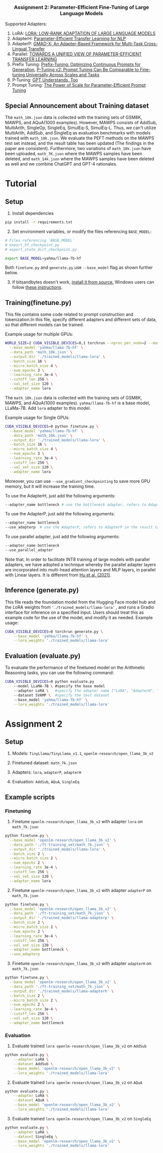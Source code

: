 <h3 align="center">
    <p>Assignment 2: Parameter-Efficient Fine-Tuning of Large Language Models </p>
</h3>

Supported Adapters:

1. LoRA: [LORA: LOW-RANK ADAPTATION OF LARGE LANGUAGE MODELS](https://arxiv.org/pdf/2106.09685.pdf)
2. AdapterH: [Parameter-Efficient Transfer Learning for NLP](https://arxiv.org/pdf/1902.00751.pdf)
3. AdapterP: [GMAD-X: An Adapter-Based Framework for Multi-Task Cross-Lingual Transfer](https://arxiv.org/pdf/2005.00052.pdf)
4. Parallel: [TOWARDS A UNIFIED VIEW OF PARAMETER-EFFICIENT TRANSFER LEARNING](https://arxiv.org/pdf/2110.04366.pdf)
5. Prefix Tuning: [Prefix-Tuning: Optimizing Continuous Prompts for Generation](https://aclanthology.org/2021.acl-long.353/), [P-Tuning v2: Prompt Tuning Can Be Comparable to Fine-tuning Universally Across Scales and Tasks](https://arxiv.org/pdf/2110.07602.pdf)
6. P-Tuning: [GPT Understands, Too](https://arxiv.org/pdf/2103.10385.pdf)
7. Prompt Tuning: [The Power of Scale for Parameter-Efficient Prompt Tuning](https://arxiv.org/pdf/2104.08691.pdf) 

## Special Announcement about Training dataset

The `math_10k.json` data is collected with the training sets of GSM8K, MAWPS, and AQuA(1000 examples). However, MAWPS consists of AddSub, MultiArith, SingleOp, SingleEq, SimulEq-S, SimulEq-L. Thus, we can't utilize MultiArith, AddSub, and SingleEq as evaluation benchmarks with models trained with `math_10k.json`. We evaluate the PEFT methods on the MAWPS test set instead, and the result table has been updated (The findings in the paper are consistent). Furthermore, two variations of `math_10k.json` have been uploaded, `math_7K.json` where the MAWPS samples have been deleted, and `math_14k.json` where the MAWPS samples have been deleted as well and we combine ChatGPT and GPT-4 rationales.

# Tutorial

## Setup

1. Install dependencies
```bash
pip install -r requirements.txt
```

2. Set environment variables, or modify the files referencing `BASE_MODEL`:

```bash
# Files referencing `BASE_MODEL`
# export_hf_checkpoint.py
# export_state_dict_checkpoint.py

export BASE_MODEL=yahma/llama-7b-hf
```

Both `finetune.py` and `generate.py` use `--base_model` flag as shown further below.

3. If bitsandbytes doesn't work, [install it from source.](https://github.com/TimDettmers/bitsandbytes/blob/main/compile_from_source.md) Windows users can follow [these instructions](https://github.com/tloen/alpaca-lora/issues/17).

## Training(finetune.py)

This file contains some code related to prompt construction and tokenization.In this file, specify different adapters and different sets of data, so that different models can be trained. 

Example usage for multiple GPUs:

```bash
WORLD_SIZE=2 CUDA_VISIBLE_DEVICES=0,1 torchrun --nproc_per_node=2 --master_port=3192 finetune.py \
  --base_model 'yahma/llama-7b-hf' \
  --data_path 'math_10k.json' \
  --output_dir './trained_models/llama-lora' \
  --batch_size 16 \
  --micro_batch_size 4 \
  --num_epochs 3 \
  --learning_rate 3e-4 \
  --cutoff_len 256 \
  --val_set_size 120 \
  --adapter_name lora
```

The `math_10k.json` data is collected with the training sets of GSM8K, MAWPS, and AQuA(1000 examples). `yahma/llama-7b-hf` is a base model, LLaMa-7B. Add `lora` adapter to this model.

Example usage for Single GPUs:

```bash
CUDA_VISIBLE_DEVICES=0 python finetune.py \
  --base_model 'yahma/llama-7b-hf' \
  --data_path 'math_10k.json' \
  --output_dir './trained_models/llama-lora' \
  --batch_size 16 \
  --micro_batch_size 4 \
  --num_epochs 3 \
  --learning_rate 3e-4 \
  --cutoff_len 256 \
  --val_set_size 120 \
  --adapter_name lora
```

Moreover, you can use `--use_gradient_checkpointing` to save more GPU memory, but it will increase the training time.

To use the AdapterH, just add the following arguments:

```bash
--adapter_name bottleneck # use the bottleneck adapter, refers to AdapterH in the result table
```

To use the AdapterP, just add the following arguments:

```bash
--adapter_name bottleneck 
--use_adapterp  # use the AdapterP, refers to AdapterP in the result table
```

To use parallel adapter, just add the following arguments:

```bash
--adapter_name bottleneck
--use_parallel_adapter
```

Note that, In order to facilitate INT8 training of large models with parallel adapters, we have adopted a technique whereby the parallel adapter layers are incorporated into multi-head attention layers and MLP layers, in parallel with Linear layers. It is different from [Hu et al. (2021)](https://arxiv.org/pdf/2106.09685.pdf). 

## Inference (generate.py)

This file reads the foundation model from the Hugging Face model hub and the LoRA weights from `'./trained_models/llama-lora'` , and runs a Gradio interface for inference on a specified input. Users should treat this as example code for the use of the model, and modify it as needed.
Example usage:

```bash
CUDA_VISIBLE_DEVICES=0 torchrun generate.py \
    --base_model 'yahma/llama-7b-hf' \
    --lora_weights './trained_models/llama-lora'
```

## Evaluation (evaluate.py)

To evaluate the performance of the finetuned model on the Arithmetic Reasoning tasks, you can use the following command:

```bash
CUDA_VISIBLE_DEVICES=0 python evaluate.py 
    --model LLaMA-7B \ #specify the base model
    --adapter LoRA \   #specify the adapter name ["LoRA", "AdapterH", "AdapterP", "Parallel"， "Scaled_Parallel""]
    --dataset SVAMP \  #specify the test dataset
    --base_model 'yahma/llama-7b-hf' \
    --lora_weights './trained_models/llama-lora'
```

# Assignment 2

## Setup

1. Models: `TinyLlama/TinyLlama_v1.1`, `openlm-research/open_llama_3b_v2`

2. Finetuned dataset: `math_7k.json`

3. Adapters: `lora`, `adapterP`, `adapterH`

4. Evaluation: `AddSub`, `AQuA`, `SingleEq`

## Example scripts

### Finetuning

1. Finetune `openlm-research/open_llama_3b_v2` with adapter `lora` on `math_7k.json`
```bash 
python finetune.py \
  --base_model 'openlm-research/open_llama_3b_v2' \
  --data_path './ft-training_set/math_7k.json' \
  --output_dir './trained_models/llama-lora' \
  --batch_size 2 \
  --micro_batch_size 2 \
  --num_epochs 2 \
  --learning_rate 3e-4 \
  --cutoff_len 256 \
  --val_set_size 120 \
  --adapter_name lora
```

2. Finetune `openlm-research/open_llama_3b_v2` with adapter `adapterP` on `math_7k.json`
```bash
python finetune.py \
  --base_model 'openlm-research/open_llama_3b_v2' \
  --data_path './ft-training_set/math_7k.json' \
  --output_dir './trained_models/llama-adapterp' \
  --batch_size 2 \
  --micro_batch_size 2 \
  --num_epochs 2 \
  --learning_rate 3e-4 \
  --cutoff_len 256 \
  --val_set_size 120 \
  --adapter_name bottleneck \
  --use_adapterp 
```

3. Finetune `openlm-research/open_llama_3b_v2` with adapter `adapterH` on `math_7k.json`
```bash
python finetune.py \
  --base_model 'openlm-research/open_llama_3b_v2' \
  --data_path './ft-training_set/math_7k.json' \
  --output_dir './trained_models/llama-adapterh' \
  --batch_size 2 \
  --micro_batch_size 2 \
  --num_epochs 2 \
  --learning_rate 3e-4 \
  --cutoff_len 256 \
  --val_set_size 120 \
  --adapter_name bottleneck
```

### Evaluation

1. Evaluate trained `lora openlm-research/open_llama_3b_v2` on `AddSub`
```bash
python evaluate.py \
    --adapter LoRA \
    --dataset AddSub \
    --base_model 'openlm-research/open_llama_3b_v2' \
    --lora_weights './trained_models/llama-lora'
```

2. Evaluate trained `lora openlm-research/open_llama_3b_v2` on `AQuA`
```bash
python evaluate.py \
    --adapter LoRA \
    --dataset AQuA \
    --base_model 'openlm-research/open_llama_3b_v2' \
    --lora_weights './trained_models/llama-lora'
```

3. Evaluate trained `lora openlm-research/open_llama_3b_v2` on `SingleEq`
```bash
python evaluate.py \
    --adapter LoRA \
    --dataset SingleEq \
    --base_model 'openlm-research/open_llama_3b_v2' \
    --lora_weights './trained_models/llama-lora'
```



